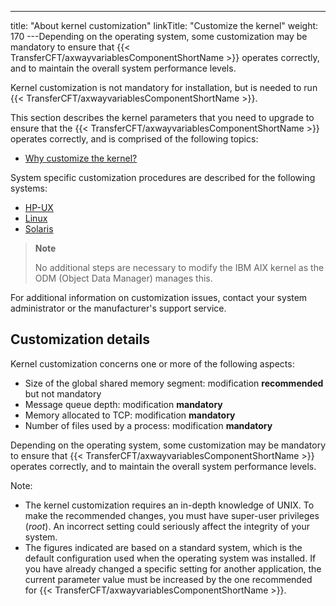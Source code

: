 ---
title: "About kernel customization"
linkTitle: "Customize the kernel"
weight: 170
---Depending on the operating system, some customization may
be mandatory to ensure that {{< TransferCFT/axwayvariablesComponentShortName  >}} operates correctly, and to maintain
the overall system performance levels.

Kernel customization is not mandatory for installation, but is needed to run {{< TransferCFT/axwayvariablesComponentShortName  >}}.

This section describes the
kernel parameters that you need to upgrade to ensure that the
{{< TransferCFT/axwayvariablesComponentShortName  >}} operates correctly, and is comprised of the following topics:

- [Why
    customize the kernel?](why_customize_the_kernel_)

System specific
customization procedures are described for the following systems:

- [HP-UX](customizing_hp_ux)
- [Linux](customizing_linux)
- [Solaris](customizing_solaris)

> **Note**
>
> No additional steps are necessary to modify the IBM AIX kernel as the ODM (Object Data Manager) manages this.

For additional information on customization issues,
contact your system administrator or the manufacturer's support service.

## Customization details

Kernel customization concerns one or more of the following aspects:

- Size
    of the global shared memory segment: modification **recommended**
    but not mandatory
- Message
    queue depth: modification **mandatory**
- Memory
    allocated to TCP: modification **mandatory**
- Number
    of files used by a process: modification **mandatory**

Depending on the operating system, some customization may
be mandatory to ensure that {{< TransferCFT/axwayvariablesComponentShortName  >}} operates correctly, and to maintain
the overall system performance levels.

Note:

- The kernel customization
    requires an in-depth knowledge of UNIX. To make the recommended changes,
    you must have super-user privileges (*root*). An incorrect setting
    could seriously affect the integrity of your system.
- The figures indicated
    are based on a standard system, which is the default configuration
    used when the operating system was installed. If you have already changed
    a specific setting for another application, the current parameter value
    must be increased by the one recommended for {{< TransferCFT/axwayvariablesComponentShortName >}}.
